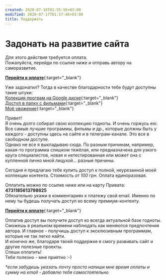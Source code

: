 ```yaml
---
created: 2020-07-16T01:55:56+03:00
modified: 2020-07-17T01:17:46+03:00
title: Поддержать
---
```


# Задонать на развитие сайта

Для этого действия требуется оплата.  
Пожалуйста, перейди по ссылке ниже и отправь автору на саморазвитие. 

[**Перейти к оплате**](https://send.monobank.ua/jar/2Zk6tzkyGd){:target="_blank"}

Уже задонатил? Тогда в качестве благодарности тебе будут доступны такие штуки:  
[Колекция програм на Google диске](#){:target="_blank"}  
[Доступ в папку с фильмами](#){:target="_blank"}  
[Моё увожение](#){:target="_blank"}  

Привет!  
Я очень долго собирал свою коллекцию годноты. И очень горжусь ею. Все самые лучшие программы, фильмы и др., которые должны быть у каждого - доступны здесь на сайте и в телеграм-канале. Это все в свободном доступе.  
Однако не все я выкладываю сюда. По разным причинам, например, какая-то программа слишком тяжёлая, или предназначена для узкого круга специалистов, новая и нетестированная или может она с купленной лично мной лицухой... разные причины.  

Сегодня я предлагаю тебе купить доступ к полной, неурезанной моей коллекции контента. Стоимость _от 100 грн_. Оплата единоразовая.

Оплатить можно по ссылке ниже или на карту Привата:  **4731185613798625**  
Обязательно укажи в комментариях к платежу свой email. Именно по нему ты будешь получать доступ ко всему премиум-контенту.

[**Перейти к оплате**](https://send.monobank.ua/jar/2Zk6tzkyGd){:target="_blank"}

Оплатив доступ вы получите доступ ко всегда актуальной базе годноты. Сможешь в реальном времени наблюдать как меняются предпочтения автора. И главное - получишь доступ к эксклюзивным программам, которые не так легко найти.  
И конечно же, благодаря твоей поддержке я смогу развивать сайт и другие полезные проекты.  
Спеши оплатить!  
Тебе полезно - мне приятно :-)

_\*если забудешь указать почту просто напиши мне время оплаты и сумму на email - добавлю тебя самостоятельно_
